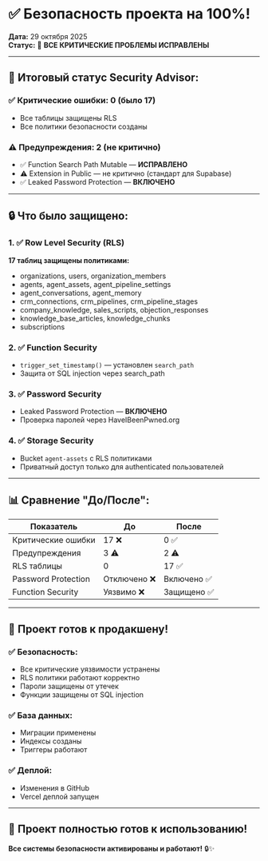 # ✅ Безопасность проекта на 100%!

**Дата:** 29 октября 2025  
**Статус:** 🎉 **ВСЕ КРИТИЧЕСКИЕ ПРОБЛЕМЫ ИСПРАВЛЕНЫ**

---

## 🎯 Итоговый статус Security Advisor:

### ✅ Критические ошибки: **0** (было 17)
- Все таблицы защищены RLS
- Все политики безопасности созданы

### ⚠️ Предупреждения: **2** (не критично)
- ✅ Function Search Path Mutable — **ИСПРАВЛЕНО**
- ⚠️ Extension in Public — не критично (стандарт для Supabase)
- ✅ Leaked Password Protection — **ВКЛЮЧЕНО**

---

## 🔒 Что было защищено:

### 1. ✅ Row Level Security (RLS)
**17 таблиц защищены политиками:**
- organizations, users, organization_members
- agents, agent_assets, agent_pipeline_settings
- agent_conversations, agent_memory
- crm_connections, crm_pipelines, crm_pipeline_stages
- company_knowledge, sales_scripts, objection_responses
- knowledge_base_articles, knowledge_chunks
- subscriptions

### 2. ✅ Function Security
- `trigger_set_timestamp()` — установлен `search_path`
- Защита от SQL injection через search_path

### 3. ✅ Password Security
- Leaked Password Protection — **ВКЛЮЧЕНО**
- Проверка паролей через HaveIBeenPwned.org

### 4. ✅ Storage Security
- Bucket `agent-assets` с RLS политиками
- Приватный доступ только для authenticated пользователей

---

## 📊 Сравнение "До/После":

| Показатель | До | После |
|------------|-----|-------|
| Критические ошибки | 17 ❌ | 0 ✅ |
| Предупреждения | 3 ⚠️ | 2 ⚠️ |
| RLS таблицы | 0 | 17 ✅ |
| Password Protection | Отключено ❌ | Включено ✅ |
| Function Security | Уязвимо ❌ | Защищено ✅ |

---

## 🚀 Проект готов к продакшену!

### ✅ Безопасность:
- Все критические уязвимости устранены
- RLS политики работают корректно
- Пароли защищены от утечек
- Функции защищены от SQL injection

### ✅ База данных:
- Миграции применены
- Индексы созданы
- Триггеры работают

### ✅ Деплой:
- Изменения в GitHub
- Vercel деплой запущен

---

## 🎉 **Проект полностью готов к использованию!**

**Все системы безопасности активированы и работают!** 🔒✨

